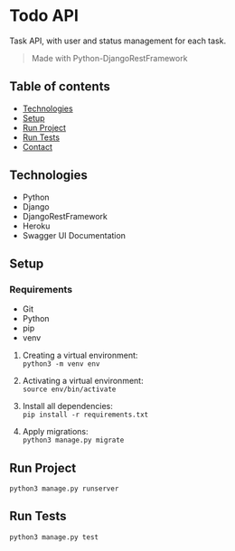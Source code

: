 # Todo API
Task API, with user and status management for each task.
> Made with Python-DjangoRestFramework

## Table of contents
* [Technologies](#technologies)
* [Setup](#setup)
* [Run Project](#run-project)
* [Run Tests](#run-test)
* [Contact](#contact)

## Technologies
* Python
* Django
* DjangoRestFramework
* Heroku
* Swagger UI Documentation

## Setup

### Requirements
* Git
* Python
* pip
* venv

1. Creating a virtual environment:\
`python3 -m venv env`

2. Activating a virtual environment:\
`source env/bin/activate`

3. Install all dependencies:\
`pip install -r requirements.txt`

4. Apply migrations:\
`python3 manage.py migrate`

## Run Project
`python3 manage.py runserver`

## Run Tests
`python3 manage.py test`
